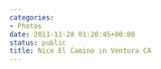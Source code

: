 ```yaml
---
categories:
- Photos
date: 2011-11-28 01:20:45+00:00
status: public
title: Nice El Camino in Ventura CA
---
```






